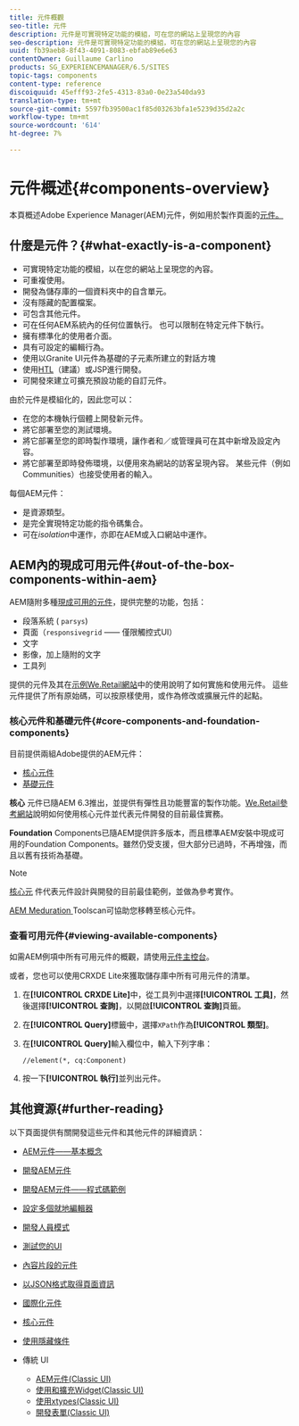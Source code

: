 ```yaml
---
title: 元件概觀
seo-title: 元件
description: 元件是可實現特定功能的模組，可在您的網站上呈現您的內容
seo-description: 元件是可實現特定功能的模組，可在您的網站上呈現您的內容
uuid: fb39aeb8-8f43-4091-8083-ebfab89e6e63
contentOwner: Guillaume Carlino
products: SG_EXPERIENCEMANAGER/6.5/SITES
topic-tags: components
content-type: reference
discoiquuid: 45efff93-2fe5-4313-83a0-0e23a540da93
translation-type: tm+mt
source-git-commit: 5597fb39500ac1f85d03263bfa1e5239d35d2a2c
workflow-type: tm+mt
source-wordcount: '614'
ht-degree: 7%

---
```



# 元件概述{#components-overview}

本頁概述Adobe Experience Manager(AEM)元件，例如用於製作頁面的[元件。](/help/sites-authoring/default-components-foundation.md)

## 什麼是元件？{#what-exactly-is-a-component}

* 可實現特定功能的模組，以在您的網站上呈現您的內容。
* 可重複使用。
* 開發為儲存庫的一個資料夾中的自含單元。
* 沒有隱藏的配置檔案。
* 可包含其他元件。
* 可在任何AEM系統內的任何位置執行。 也可以限制在特定元件下執行。
* 擁有標準化的使用者介面。
* 具有可設定的編輯行為。
* 使用以Granite UI元件為基礎的子元素所建立的對話方塊
* 使用[HTL](https://docs.adobe.com/content/help/zh-Hant/experience-manager-htl/using/overview.html)（建議）或JSP進行開發。
* 可開發來建立可擴充預設功能的自訂元件。

由於元件是模組化的，因此您可以：

* 在您的本機執行個體上開發新元件。
* 將它部署至您的測試環境。
* 將它部署至您的即時製作環境，讓作者和／或管理員可在其中新增及設定內容。
* 將它部署至即時發佈環境，以便用來為網站的訪客呈現內容。 某些元件（例如Communities）也接受使用者的輸入。

每個AEM元件：

* 是資源類型。
* 是完全實現特定功能的指令碼集合。
* 可在&#x200B;*isolation*&#x200B;中運作，亦即在AEM或入口網站中運作。

## AEM內的現成可用元件{#out-of-the-box-components-within-aem}

AEM隨附多種[現成可用的元件](/help/sites-authoring/default-components.md)，提供完整的功能，包括：

* 段落系統 ( `parsys`)
* 頁面（`responsivegrid` —— 僅限觸控式UI）
* 文字
* 影像，加上隨附的文字
* 工具列

提供的元件及其在[示例We.Retail網站](/help/sites-developing/we-retail.md)中的使用說明了如何實施和使用元件。 這些元件提供了所有原始碼，可以按原樣使用，或作為修改或擴展元件的起點。

### 核心元件和基礎元件{#core-components-and-foundation-components}

目前提供兩組Adobe提供的AEM元件：

* [核心元件](https://docs.adobe.com/content/help/zh-Hant/experience-manager-core-components/using/introduction.html)
* [基礎元件](/help/sites-authoring/default-components-foundation.md)

**核心** 元件已隨AEM 6.3推出，並提供有彈性且功能豐富的製作功能。[We.Retail參考網站](/help/sites-developing/we-retail.md)說明如何使用核心元件並代表元件開發的目前最佳實務。

**Foundation** Components已隨AEM提供許多版本，而且標準AEM安裝中現成可用的Foundation Components。雖然仍受支援，但大部分已過時，不再增強，而且以舊有技術為基礎。

>[!NOTE]
>
>[核心元](https://docs.adobe.com/content/help/en/experience-manager-core-components/using/introduction.html) 件代表元件設計與開發的目前最佳範例，並做為參考實作。
>
>[AEM Meduration ](modernization-tools.md) Toolscan可協助您移轉至核心元件。

### 查看可用元件{#viewing-available-components}

如需AEM例項中所有可用元件的概觀，請使用[元件主控台](/help/sites-authoring/default-components-console.md)。

或者，您也可以使用CRXDE Lite來獲取儲存庫中所有可用元件的清單。

1. 在&#x200B;**[!UICONTROL CRXDE Lite]**&#x200B;中，從工具列中選擇&#x200B;**[!UICONTROL 工具]**，然後選擇&#x200B;**[!UICONTROL 查詢]**，以開啟&#x200B;**[!UICONTROL 查詢]**&#x200B;頁籤。

1. 在&#x200B;**[!UICONTROL Query]**&#x200B;標籤中，選擇`XPath`作為&#x200B;**[!UICONTROL 類型]**。

1. 在&#x200B;**[!UICONTROL Query]**&#x200B;輸入欄位中，輸入下列字串：

   `//element(*, cq:Component)`

1. 按一下&#x200B;**[!UICONTROL 執行]**&#x200B;並列出元件。

## 其他資源{#further-reading}

以下頁面提供有關開發這些元件和其他元件的詳細資訊：

* [AEM元件——基本概念](/help/sites-developing/components-basics.md)
* [開發AEM元件](/help/sites-developing/developing-components.md)
* [開發AEM元件——程式碼範例](/help/sites-developing/developing-components-samples.md)
* [設定多個就地編輯器](/help/sites-developing/multiple-inplace-editors.md)
* [開發人員模式](/help/sites-developing/developer-mode.md)
* [測試您的UI](/help/sites-developing/hobbes.md)
* [內容片段的元件](/help/sites-developing/components-content-fragments.md)
* [以JSON格式取得頁面資訊](/help/sites-developing/pageinfo.md)
* [國際化元件](/help/sites-developing/i18n.md)
* [核心元件](https://docs.adobe.com/content/help/en/experience-manager-core-components/using/introduction.html)
* [使用隱藏條件](/help/sites-developing/hide-conditions.md)
* 傳統 UI

   * [AEM元件(Classic UI)](/help/sites-developing/developing-components-classic.md)
   * [使用和擴充Widget(Classic UI)](/help/sites-developing/widgets.md)
   * [使用xtypes(Classic UI)](/help/sites-developing/xtypes.md)
   * [開發表單(Classic UI)](/help/sites-developing/developing-forms.md)

